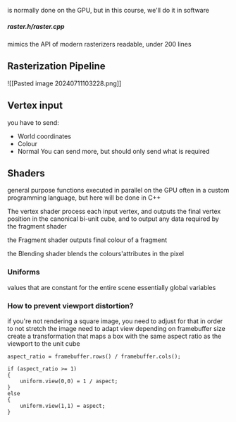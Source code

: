 is normally done on the GPU, but in this course, we'll do it in software

##### raster.h/raster.cpp
mimics the API of modern rasterizers
readable, under 200 lines

## Rasterization Pipeline
![[Pasted image 20240711103228.png]]
## Vertex input
you have to send:
- World coordinates
- Colour
- Normal
You can send more, but should only send what is required
## Shaders
general purpose functions executed in parallel on the GPU
often in a custom programming language, but here will be done in C++

The vertex shader process each input vertex, and outputs the final vertex position in the canonical bi-unit cube, and to output any data required by the fragment shader

the Fragment shader outputs final colour of a fragment

the Blending shader blends the colours'attributes in the pixel
### Uniforms
values that are constant for the entire scene
essentially global variables

### How to prevent viewport distortion?
if you're not rendering a square image, you need to adjust for that in order to not stretch the image
need to adapt view depending on framebuffer size
create a transformation that maps a box with the same aspect ratio as the viewport to the unit cube
```
aspect_ratio = framebuffer.rows() / framebuffer.cols();

if (aspect_ratio >= 1)
{
	uniform.view(0,0) = 1 / aspect;
}
else
{
	uniform.view(1,1) = aspect;
}
```

